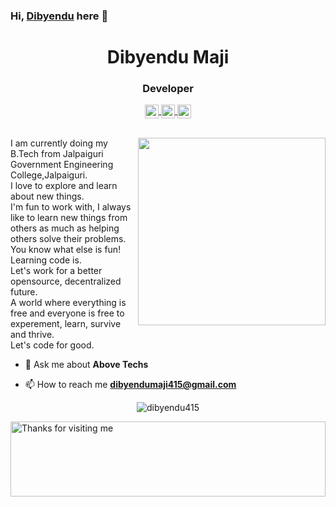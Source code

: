 ### Hi, [Dibyendu](https://www.github.com/dibyendu415) here  👋 <p  align="right"></p>
<!--
**dibyendu415/dibyendu415** is a ✨ _special_ ✨ repository because its `README.md` (this file) appears on your GitHub profile.

Here are some ideas to get you started:

- 🔭 I’m currently working on ...
- 🌱 I’m currently learning ...
- 👯 I’m looking to collaborate on ...
- 🤔 I’m looking for help with ...
- 💬 Ask me about ...
- 📫 How to reach me: ...
- 😄 Pronouns: ...
- ⚡ Fun fact: ...
https://github.com/dibyendu415/dibyendu415/blob/master/a.gif
-->
<h1 align="center">Dibyendu Maji</h1>
<h3 align="center">Developer</h3>
<p align="center">
<a href="https://www.linkedin.com/in/dibyendu-maji-3134b4149/">
  <img align="center" alt="Linkedin" width="22px" src="https://cdn.jsdelivr.net/npm/simple-icons@v3/icons/linkedin.svg" />
</a>
<a href="https://www.instagram.com/dibyendu415/">
  <img align="center" alt="Instagram" width="22px" src="https://cdn.jsdelivr.net/npm/simple-icons@v3/icons/instagram.svg" />
</a>
<a href="https://www.codechef.com/users/dibyendu415">
  <img align="center" alt=" Codechef" width="22px" src="https://cdn.jsdelivr.net/npm/simple-icons@v3/icons/codechef.svg" />
</a>
 </p>
 <br/>
<img align='right' src='https://github.com/dibyendu415/dibyendu415/blob/master/a.gif' width='300"'>
I am currently doing my B.Tech from Jalpaiguri Government Engineering College,Jalpaiguri.<br/>
I love to explore and learn about new things.<br/>
I'm fun to work with, I always like to learn new things from others as much as helping others solve their problems. <br/>
You know what else is fun! Learning code is. <br/>
Let's work for a better opensource, decentralized future. <br/>
A world where everything is free and everyone is free to experement, learn, survive and thrive. <br/>
Let's code for good. <br/>

<!-- ## Technologies I Love 
<p align="left"> 
<img src="https://user-images.githubusercontent.com/42942897/88451424-39d4d880-ce74-11ea-9625-c8d0b95c445e.png" alt="cplusplus" width="40" height="40"/> 
<img src="https://devicons.github.io/devicon/devicon.git/icons/javascript/javascript-original.svg" alt="javascript" width="40" height="40"/> 
<img src="https://github.com/devicons/devicon/blob/master/icons/php/php-original.svg" alt="php" width="40" height="40"/> 
<img src="https://devicons.github.io/devicon/devicon.git/icons/python/python-original.svg" alt="python" width="40" height="40"/>
<img src="https://github.com/devicons/devicon/blob/master/icons/react/react-original-wordmark.svg" alt="react" width="40" height="40"/>   
<img src="https://devicons.github.io/devicon/devicon.git/icons/mongodb/mongodb-original.svg" alt="mongodb" width="40" height="40"/>
<img src="https://devicons.github.io/devicon/devicon.git/icons/css3/css3-original-wordmark.svg" alt="css3" width="40" height="40""/> 
<img src="https://devicons.github.io/devicon/devicon.git/icons/html5/html5-original-wordmark.svg" alt="html5" width="40" height="40"/> 
<img src="https://devicons.github.io/devicon/devicon.git/icons/bootstrap/bootstrap-plain.svg" alt="bootstrap" width="40" height="40"/>  
</p> -->
                                                                                                                                   
- 💬 Ask me about **Above Techs**

- 📫 How to reach me **dibyendumaji415@gmail.com**                                                                                                                                   
<p align="center"> 
  <img src="https://github-readme-stats.vercel.app/api?username=dibyendu415&show_icons=true" alt="dibyendu415" /> 
</p>          
<img height="120" alt="Thanks for visiting me" width="100%" src="https://github.com/dibyendu415/dibyendu415/blob/master/marquee.svg" />
<br />
